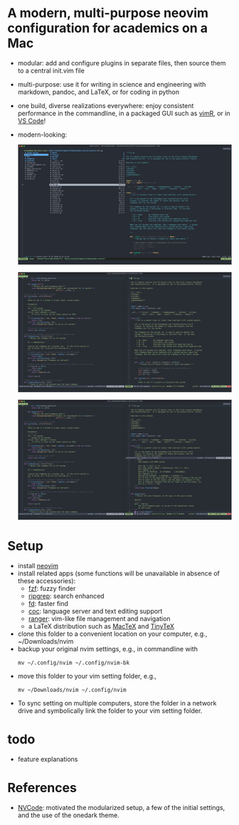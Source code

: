 # A modern, multi-purpose neovim configuration for academics on a Mac

- modular: add and configure plugins in separate files, then source them to a central init.vim file

- multi-purpose: use it for writing in science and engineering with markdown, pandoc, and LaTeX, or for coding in python

- one build, diverse realizations everywhere: enjoy consistent performance in the commandline, in a packaged GUI such as [vimR](https://github.com/qvacua/vimr), or in [VS Code](https://github.com/asvetliakov/vscode-neovim)!

- modern-looking:

  ![Directory navigation](./img/ranger.png)

  ![Split windows](./img/split-window.jpg)

  ![Multi-window editing](./img/split-window-3.jpg)

# Setup

- install [neovim](https://neovim.io)
- install related apps (some functions will be unavailable in absence of these accessories):
  + [fzf](https://github.com/junegunn/fzf): fuzzy finder
  + [ripgrep](https://github.com/BurntSushi/ripgrep): search enhanced
  + [fd](https://github.com/sharkdp/fd): faster find
  + [coc](https://github.com/neoclide/coc.nvim/wiki/Install-coc.nvim): language server and text editing support
  + [ranger](https://github.com/ranger/ranger): vim-like file management and navigation
  + a LaTeX distribution such as [MacTeX](https://www.tug.org/mactex/) and [TinyTeX](https://yihui.name/tinytex/)
- clone this folder to a convenient location on your computer, e.g.,
  \~/Downloads/nvim
- backup your original nvim settings, e.g., in commandline with
  ```{.shell}
  mv ~/.config/nvim ~/.config/nvim-bk
  ```
- move this folder to your vim setting folder, e.g.,
  ```{.shell}
  mv ~/Downloads/nvim ~/.config/nvim
  ```
- To sync setting on multiple computers, store the folder in a network
  drive and symbolically link the folder to your vim setting folder.

# todo

- feature explanations

# References

- [NVCode](https://github.com/ChristianChiarulli/nvim): motivated the modularized setup, a few of the initial settings, and the use of the onedark theme.
